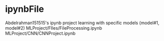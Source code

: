 # ipynbFile
Abdelrahman151515's ipynb project learning with specific models (model#1, model#2)
MLProject/FIles/FileProcessing.ipynb
MLProject/CNN/CNNProject.ipynb

